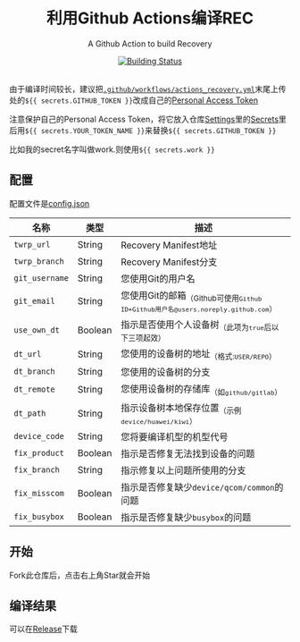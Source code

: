 <h1 align="center"> 利用Github Actions编译REC</h1>


<p align="center">
	A Github Action to build Recovery
</p>

<div align="center">
	<a href="../../actions">
		<img src="../../workflows/rec-building/badge.svg" title="Building Status" />
	</a>
</div>

<br />

由于编译时间较长，建议把<code>[.github/workflows/actions_recovery.yml](.github/workflows/actions_recovery.yml)</code>末尾上传处的`${{ secrets.GITHUB_TOKEN }}`改成自己的[Personal Access Token](https://github.com/settings/tokens)

注意保护自己的Personal Access Token，将它放入仓库[Settings](../../settings)里的[Secrets](../../settings/secrets)里后用`${{ secrets.YOUR_TOKEN_NAME }}`来替换`${{ secrets.GITHUB_TOKEN }}`

比如我的secret名字叫做work.则使用`${{ secrets.work }}`

## 配置

配置文件是[config.json](config.json)

| 名称               | 类型    | 描述                                                         |
| ------------------ | ------- | ------------------------------------------------------------ |
| `twrp_url`     | String  | Recovery Manifest地址                                        |
| `twrp_branch`  | String  | Recovery Manifest分支                                        |
| `git_username` | String  | 您使用Git的用户名                                            |
| `git_email`    | String  | 您使用Git的邮箱<sub>（Github可使用`Github ID+Github用户名@users.noreply.github.com`）</sub> |
| `use_own_dt`   | Boolean | 指示是否使用个人设备树<sub>（此项为`true`后以下三项起效）</sub>  |
| `dt_url`           | String  | 您使用的设备树的地址<sub>（格式:`USER/REPO`）</sub>                |
| `dt_branch`    | String  | 您使用的设备树的分支                                         |
| `dt_remote`        | String  | 您使用设备树的存储库<sub>（如`github/gitlab`）</sub>               |
| `dt_path`      | String  | 指示设备树本地保存位置<sub>（示例`device/huawei/kiwi`）</sub>      |
| `device_code`  | String  | 您将要编译机型的机型代号                                     |
| `fix_product`  | Boolean | 指示是否修复无法找到设备的问题                               |
| `fix_branch`       | String  | 指示修复以上问题所使用的分支                                 |
| `fix_misscom`  | Boolean | 指示是否修复缺少`device/qcom/common`的问题                   |
| `fix_busybox`      | Boolean | 指示是否修复缺少`busybox`的问题                              |

## 开始

Fork此仓库后，点击右上角Star就会开始

## 编译结果
可以在[Release](../../releases)下载
